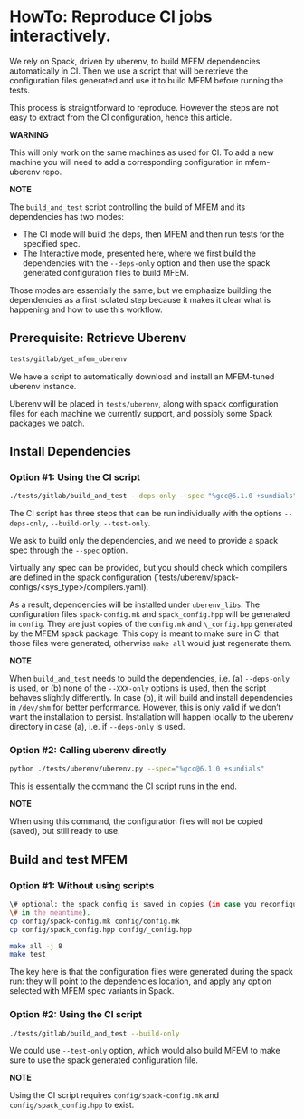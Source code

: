 # HowTo: Reproduce CI jobs interactively.

We rely on Spack, driven by uberenv, to build MFEM dependencies automatically
in CI. Then we use a script that will be retrieve the configuration files
generated and use it to build MFEM before running the tests.

This process is straightforward to reproduce. However the steps are not easy
to extract from the CI configuration, hence this article.

**WARNING**

This will only work on the same machines as used for CI. To add a new machine
you will need to add a corresponding configuration in mfem-uberenv repo.

**NOTE**

The `build_and_test` script controlling the build of MFEM and its dependencies
has two modes:
- The CI mode will build the deps, then MFEM and then run tests for the
  specified spec.
- The Interactive mode, presented here, where we first build the dependencies
  with the `--deps-only` option and then use the spack generated configuration
  files to build MFEM.

Those modes are essentially the same, but we emphasize building the
dependencies as a first isolated step because it makes it clear what is
happening and how to use this workflow.

## Prerequisite: Retrieve Uberenv

```bash
tests/gitlab/get_mfem_uberenv
```

We have a script to automatically download and install an MFEM-tuned uberenv
instance.

Uberenv will be placed in `tests/uberenv`, along with spack configuration files
for each machine we currently support, and possibly some Spack packages we
patch.


## Install Dependencies

### Option #1: Using the CI script

```bash
./tests/gitlab/build_and_test --deps-only --spec "%gcc@6.1.0 +sundials"
```

The CI script has three steps that can be run individually with the options
`--deps-only`, `--build-only`, `--test-only`.

We ask to build only the dependencies, and we need to provide a spack spec
through the `--spec` option.

Virtually any spec can be provided, but you should check which compilers are
defined in the spack configuration
(`tests/uberenv/spack-configs/<sys_type>/compilers.yaml).

As a result, dependencies will be installed under `uberenv_libs`.  The
configuration files `spack-config.mk` and `spack_config.hpp` will be generated
in `config`. They are just copies of the `config.mk` and `\_config.hpp`
generated by the MFEM spack package. This copy is meant to make sure in CI that
those files were generated, otherwise `make all` would just regenerate them.

**NOTE**

When `build_and_test` needs to build the dependencies, i.e. (a) `--deps-only` is
used, or (b) none of the `--XXX-only` options is used, then the script behaves
slightly differently. In case (b), it will build and install dependencies in
`/dev/shm` for better performance. However, this is only valid if we don’t want
the installation to persist. Installation will happen locally to the uberenv
directory in case (a), i.e. if `--deps-only` is used.

### Option #2: Calling uberenv directly

```bash
python ./tests/uberenv/uberenv.py --spec="%gcc@6.1.0 +sundials"
```

This is essentially the command the CI script runs in the end.

**NOTE**

When using this command, the configuration files will not be copied (saved),
but still ready to use.

## Build and test MFEM

### Option #1: Without using scripts

```bash
\# optional: the spack config is saved in copies (in case you reconfigure MFEM
\# in the meantime).
cp config/spack-config.mk config/config.mk
cp config/spack_config.hpp config/_config.hpp
```

```bash
make all -j 8
make test
```

The key here is that the configuration files were generated during the spack
run: they will point to the dependencies location, and apply any option
selected with MFEM spec variants in Spack.

### Option #2: Using the CI script

```bash
./tests/gitlab/build_and_test --build-only
```

We could use `--test-only` option, which would also build MFEM to make
sure to use the spack generated configuration file.

**NOTE**

Using the CI script requires `config/spack-config.mk` and
`config/spack_config.hpp` to exist.
